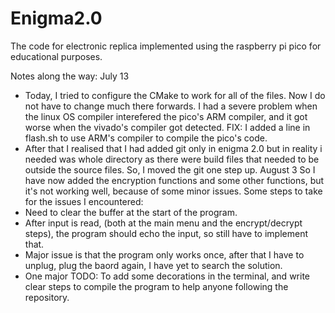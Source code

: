 # Enigma2.0
The code for electronic replica implemented using the raspberry pi pico for educational purposes.


Notes along the way:
July 13
- Today, I tried to configure the CMake to work for all of the files. Now I do not have to change much there forwards.
I had a severe problem when the linux OS compiler interefered the pico's ARM compiler, and it got worse when the vivado's compiler got detected. FIX: I added a line in flash.sh to use ARM's compiler to compile the pico's code.
- After that I realised that I had added git only in enigma 2.0 but in reality i needed was whole directory as there were build files that needed to be outside the source files. So, I moved the git one step up.
August 3
So I have now added the encryption functions and some other functions, but it's not working well, because of some minor issues. Some steps to take for the issues I encountered:
- Need to clear the buffer at the start of the program.
- After input is read, (both at the main menu and the encrypt/decrypt steps), the program should echo the input, so still have to implement that.
- Major issue is that the program only works once, after that I have to unplug, plug the baord again, I have yet to search the solution.
- One major TODO: To add some decorations in the terminal, and write clear steps to compile the program to help anyone following the repository.